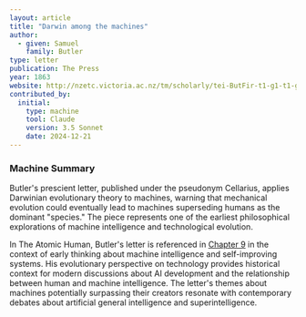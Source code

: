 ```yaml
---
layout: article
title: "Darwin among the machines"
author:
  - given: Samuel
    family: Butler
type: letter
publication: The Press
year: 1863
website: http://nzetc.victoria.ac.nz/tm/scholarly/tei-ButFir-t1-g1-t1-g1-t4-body.html
contributed_by:
  initial:
    type: machine
    tool: Claude
    version: 3.5 Sonnet
    date: 2024-12-21
---
```


<div class="machine-commentary" markdown="1">

### Machine Summary

Butler's prescient letter, published under the pseudonym Cellarius, applies Darwinian evolutionary theory to machines, warning that mechanical evolution could eventually lead to machines superseding humans as the dominant "species." The piece represents one of the earliest philosophical explorations of machine intelligence and technological evolution.

In The Atomic Human, Butler's letter is referenced in [Chapter 9](/chapters/09-a-design-for-a-brain) in the context of early thinking about machine intelligence and self-improving systems. His evolutionary perspective on technology provides historical context for modern discussions about AI development and the relationship between human and machine intelligence. The letter's themes about machines potentially surpassing their creators resonate with contemporary debates about artificial general intelligence and superintelligence.

</div>
